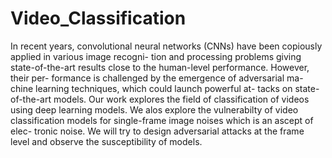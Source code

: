# Video_Classification

In recent years, convolutional neural networks (CNNs) have been copiously applied in various image recogni- tion and processing problems giving state-of-the-art results close to the human-level performance. However, their per- formance is challenged by the emergence of adversarial ma- chine learning techniques, which could launch powerful at- tacks on state-of-the-art models. Our work explores the field of classification of videos using deep learning models. We alos explore the vulnerabilty of video classification models for single-frame image noises which is an ascept of elec- tronic noise. We will try to design adversarial attacks at the frame level and observe the susceptibility of models.
